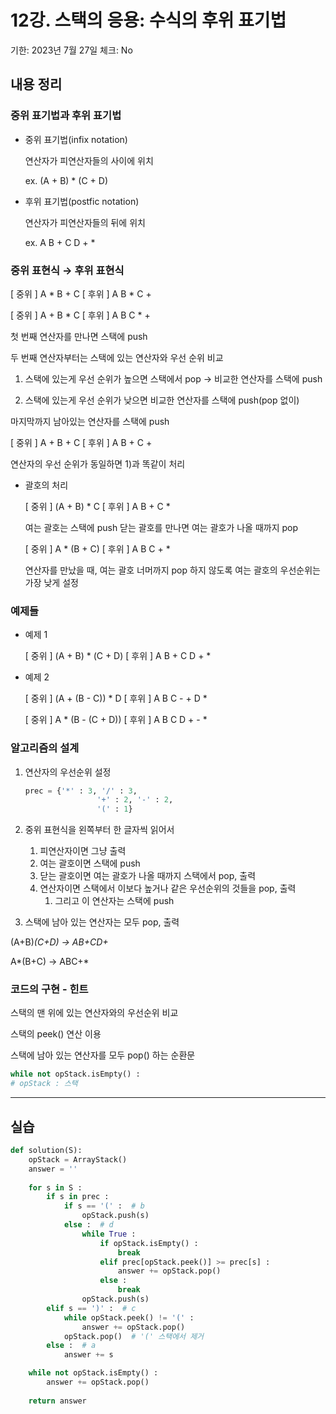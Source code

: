 # 12강. 스택의 응용: 수식의 후위 표기법

기한: 2023년 7월 27일
체크: No

## 내용 정리

### 중위 표기법과 후위 표기법

- 중위 표기법(infix notation)
    
    연산자가 피연산자들의 사이에 위치
    
    ex. (A + B) * (C + D)
    
- 후위 표기법(postfic notation)
    
    연산자가 피연산자들의 뒤에 위치
    
    ex. A B + C D + *
    

### 중위 표현식 → 후위 표현식

[ 중위 ] A * B + C
[ 후위 ] A B * C +

[ 중위 ] A + B * C
[ 후위 ] A B C * +

첫 번째 연산자를 만나면 스택에 push

두 번째 연산자부터는 스택에 있는 연산자와 우선 순위 비교

1) 스택에 있는게 우선 순위가 높으면 스택에서 pop
→ 비교한 연산자를 스택에 push

2) 스택에 있는게 우선 순위가 낮으면 비교한 연산자를 스택에 push(pop 없이)

마지막까지 남아있는 연산자를 스택에 push

[ 중위 ] A + B + C
[ 후위 ] A B + C +

연산자의 우선 순위가 동일하면 1)과 똑같이 처리

- 괄호의 처리
    
    [ 중위 ] (A + B) * C
    [ 후위 ] A B + C *
    
    여는 괄호는 스택에 push
    닫는 괄호를 만나면 여는 괄호가 나올 때까지 pop
    
    [ 중위 ] A * (B + C)
    [ 후위 ] A B C + *
    
    연산자를 만났을 때, 여는 괄호 너머까지 pop 하지 않도록 여는 괄호의 우선순위는 가장 낮게 설정
    

### 예제들

- 예제 1
    
    [ 중위 ] (A + B) * (C + D)
    [ 후위 ] A B + C D + *  
    
- 예제 2
    
    [ 중위 ] (A + (B - C)) * D
    [ 후위 ] A B C - + D *
    
    [ 중위 ] A * (B - (C + D))
    [ 후위 ] A B C D + - *
    

### 알고리즘의 설계

1. 연산자의 우선순위 설정
    
    ```python
    prec = {'*' : 3, '/' : 3,
    				'+' : 2, '-' : 2,
    				'(' : 1}
    ```
    
2. 중위 표현식을 왼쪽부터 한 글자씩 읽어서
    1. 피연산자이면 그냥 출력
    2. 여는 괄호이면 스택에 push
    3. 닫는 괄호이면 여는 괄호가 나올 때까지 스택에서 pop, 출력
    4. 연산자이면 스택에서 이보다 높거나 같은 우선순위의 것들을 pop, 출력
        1. 그리고 이 연산자는 스택에 push
3. 스택에 남아 있는 연산자는 모두 pop, 출력

(A+B)*(C+D)  →  AB+CD+*

A*(B+C)  →  ABC+*

### 코드의 구현 - 힌트

스택의 맨 위에 있는 연산자와의 우선순위 비교

스택의 peek() 연산 이용

스택에 남아 있는 연산자를 모두 pop() 하는 순환문

```python
while not opStack.isEmpty() :
# opStack : 스택
```

---

## 실습

```python
def solution(S):
    opStack = ArrayStack()
    answer = ''
    
    for s in S :
        if s in prec :
            if s == '(' :  # b
                opStack.push(s)
            else :  # d
                while True :
                    if opStack.isEmpty() :
                        break
                    elif prec[opStack.peek()] >= prec[s] :
                        answer += opStack.pop()
                    else :
                        break
                opStack.push(s)
        elif s == ')' :  # c
            while opStack.peek() != '(' :
                answer += opStack.pop()
            opStack.pop()  # '(' 스택에서 제거
        else :  # a
            answer += s

    while not opStack.isEmpty() :
        answer += opStack.pop()
        
    return answer
```